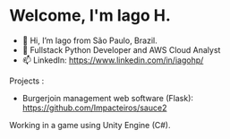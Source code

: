 # Welcome, I'm Iago H.

- 👋 Hi, I’m Iago from São Paulo, Brazil.
- 🌱 Fullstack Python Developer and AWS Cloud Analyst
- 📫 LinkedIn: https://www.linkedin.com/in/iagohp/

Projects :
- Burgerjoin management web software (Flask): https://github.com/Impacteiros/sauce2

Working in a game using Unity Engine (C#).
